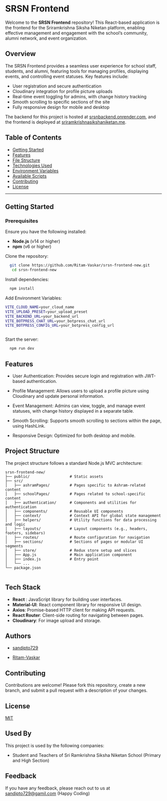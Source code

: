 
# SRSN Frontend

Welcome to the **SRSN Frontend** repository! This React-based application is the frontend for the Sriramkrishna Siksha Niketan platform, enabling effective management and engagement with the school’s community, alumni network, and event organization.


## Overview
The SRSN Frontend provides a seamless user experience for school staff, students, and alumni, featuring tools for managing profiles, displaying events, and controlling event statuses. Key features include:

- User registration and secure authentication
- Cloudinary integration for profile picture uploads
- Real-time event toggling for admins, with change history tracking
- Smooth scrolling to specific sections of the site
- Fully responsive design for mobile and desktop

The backend for this project is hosted at [srsnbackend.onrender.com](https://srsnbackend.onrender.com), and the frontend is deployed at [sriramkrishnasikshaniketan.me](https://sriramkrishnasikshaniketan.me/).

## Table of Contents

- [Getting Started](#getting-started)
- [Features](#features)
- [File Structure](#file-structure)
- [Technologies Used](#technologies-used)
- [Environment Variables](#environment-variables)
- [Available Scripts](#available-scripts)
- [Contributing](#contributing)
- [License](#license)

---
## Getting Started

### Prerequisites

Ensure you have the following installed:

- **Node.js** (v14 or higher)
- **npm** (v6 or higher)

Clone the repository:

```bash
  git clone https://github.com/Ritam-Vaskar/srsn-frontend-new.git
   cd srsn-frontend-new

```

Install dependencies:

```bash
  npm install
```
Add Environment Variables:

```bash
VITE_CLOUD_NAME=your_cloud_name
VITE_UPLOAD_PRESET=your_upload_preset
VITE_BACKEND_URL=your_backend_url
VITE_BOTPRESS_CHAT_URL=your_botpress_chat_url
VITE_BOTPRESS_CONFIG_URL=your_botpress_config_url



```
Start the server:

```bash
  npm run dev
```


## Features


- User Authentication: Provides secure login and registration with JWT-based authentication.
- Profile Management: Allows users to upload a profile picture using Cloudinary and update personal information.
- Event Management: Admins can view, toggle, and manage event statuses, with change history displayed in a separate table.

- Smooth Scrolling: Supports smooth scrolling to sections within the page, using HashLink.

- Responsive Design: Optimized for both desktop and mobile.
## Project Structure
The project structure follows a standard Node.js MVC architecture:

```plaintext
srsn-frontend-new/
├── public/                  # Static assets
├── src/
│   ├── ashramPages/         # Pages specific to Ashram-related content
│   ├── schoolPages/         # Pages related to school-specific content
│   ├── authentication/      # Components and utilities for authentication
│   ├── components/          # Reusable UI components
│   ├── context/             # Context API for global state management
│   ├── helpers/             # Utility functions for data processing and logic
│   ├── layouts/             # Layout components (e.g., headers, footers, sidebars)
│   ├── routes/              # Route configuration for navigation
│   ├── sections/            # Sections of pages or modular UI segments
│   ├── store/               # Redux store setup and slices
│   ├── App.js               # Main application component
│   ├── index.js             # Entry point
│   └── ...
└── package.json


```

## Tech Stack

- **React** : JavaScript library for building user interfaces.
- **Material-UI**: React component library for responsive UI design.
- **Axios**: Promise-based HTTP client for making API requests.
- **React Router**: Client-side routing for navigating between pages.
- **Cloudinary**: For image upload and storage.
## Authors

- [sandipto729](https://github.com/sandipto729)

- [Ritam-Vaskar](https://github.com/Ritam-Vaskar)


## Contributing

Contributions are welcome! Please fork this repository, create a new branch, and submit a pull request with a description of your changes.


## License

[MIT](https://choosealicense.com/licenses/mit/)


## Used By

This project is used by the following companies:

- Student and Teachers of Sri Ramkrishna Siksha Niketan School (Primary and High Section)



## Feedback

If you have any feedback, please reach out to us at sandipto729@gamil.com
(Happy Coding)
